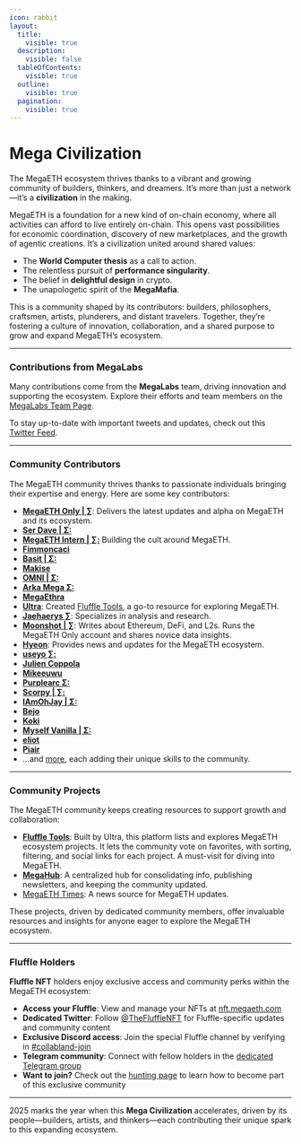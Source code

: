 ```yaml
---
icon: rabbit
layout:
  title:
    visible: true
  description:
    visible: false
  tableOfContents:
    visible: true
  outline:
    visible: true
  pagination:
    visible: true
---
```


# Mega Civilization

The MegaETH ecosystem thrives thanks to a vibrant and growing community of builders, thinkers, and dreamers. It’s more than just a network—it’s a **civilization** in the making.

MegaETH is a foundation for a new kind of on-chain economy, where all activities can afford to live entirely on-chain. This opens vast possibilities for economic coordination, discovery of new marketplaces, and the growth of agentic creations. It’s a civilization united around shared values:

* The **World Computer thesis** as a call to action.
* The relentless pursuit of **performance singularity**.
* The belief in **delightful design** in crypto.
* The unapologetic spirit of the **MegaMafia**.

This is a community shaped by its contributors: builders, philosophers, craftsmen, artists, plunderers, and distant travelers. Together, they’re fostering a culture of innovation, collaboration, and a shared purpose to grow and expand MegaETH’s ecosystem.

***

### Contributions from MegaLabs

Many contributions come from the **MegaLabs** team, driving innovation and supporting the ecosystem. Explore their efforts and team members on the [MegaLabs Team Page](../introduction/megalabs.md).

To stay up-to-date with important tweets and updates, check out this [Twitter Feed](https://www.megahub.live/twitterfeed).

***

### Community Contributors

The MegaETH community thrives thanks to passionate individuals bringing their expertise and energy. Here are some key contributors:

* [**MegaETH Only | ∑**](https://x.com/Mega_Ecosystem): Delivers the latest updates and alpha on MegaETH and its ecosystem.
* [**Ser Dave | Σ:**](https://x.com/SerrDavee)
* [**MegaETH Intern | ∑:**](https://x.com/megaethcult) Building the cult around MegaETH.
* [**Fimmoncaci**](https://x.com/fimmonaci)
* [**Basit | Σ:**](https://x.com/basitWeb3)
* [**Makise**](https://x.com/mvkise)
* [**OMNI | Σ:**](https://x.com/tbx_inmo)
* [**Arka Mega Σ:**](https://x.com/ArkaMegaEth)
* [**MegaEthra**](https://x.com/megaethra)
* [**Ultra**](https://x.com/0x_ultra): Created [Fluffle Tools](https://www.fluffle.tools/), a go-to resource for exploring MegaETH.
* [**Jaehaerys ∑**](https://x.com/berachein): Specializes in analysis and research.
* [**Moonshot | ∑**](https://x.com/Moonshot211): Writes about Ethereum, DeFi, and L2s. Runs the MegaETH Only account and shares novice data insights.
* [**Hyeon**](https://x.com/hyeon__dev): Provides news and updates for the MegaETH ecosystem.
* [**useyo ∑:**](https://x.com/0xCuseyo)
* [**Julien Coppola**](https://x.com/juliencoppola)
* [**Mikeeuwu**](https://x.com/mikee_uwu)
* [**Purplearc Σ:**](https://x.com/purplearccc)
* [**Scorpy | ∑:**](https://x.com/sscorpy_)
* [**IAmOhJay | Σ:**](https://x.com/OhJay_001)
* [**Bejo**](https://x.com/mrbeardjo)
* [**Koki**](https://x.com/k0k1mania)
* [**Myself Vanilla | Σ:**](https://x.com/mmyselfvvanilla)
* [**eliot**](https://x.com/cryptowoodd)
* [**Piair**](https://x.com/HiPiair)
* ...and [more](https://www.megahub.live/ecosystem), each adding their unique skills to the community.

***

### **Community Projects**

The MegaETH community keeps creating resources to support growth and collaboration:

* [**Fluffle Tools**](https://www.fluffle.tools/): Built by Ultra, this platform lists and explores MegaETH ecosystem projects. It lets the community vote on favorites, with sorting, filtering, and social links for each project. A must-visit for diving into MegaETH.
* [**MegaHub**](https://www.megahub.live/): A centralized hub for consolidating info, publishing newsletters, and keeping the community updated.
* [MegaETH Times](https://www.megaeth-times.com/): A news source for MegaETH updates.

These projects, driven by dedicated community members, offer invaluable resources and insights for anyone eager to explore the MegaETH ecosystem.

***

### **Fluffle Holders**

**Fluffle NFT** holders enjoy exclusive access and community perks within the MegaETH ecosystem:

* **Access your Fluffle**: View and manage your NFTs at [nft.megaeth.com](https://nft.megaeth.com/)
* **Dedicated Twitter**: Follow [@TheFluffleNFT](https://x.com/TheFluffleNFT) for Fluffle-specific updates and community content
* **Exclusive Discord access**: Join the special Fluffle channel by verifying in [#collabland-join](https://discord.com/channels/1219739501673451551/1258315617275088928/1346838579699257375)
* **Telegram community**: Connect with fellow holders in the [dedicated Telegram group](https://x.com/TheFluffleNFT/status/1922282990199071209)
* **Want to join?** Check out the [hunting page](../guide/user-guide/hunting.md#not-holders) to learn how to become part of this exclusive community

***

2025 marks the year when this **Mega Civilization** accelerates, driven by its people—builders, artists, and thinkers—each contributing their unique spark to this expanding ecosystem.
